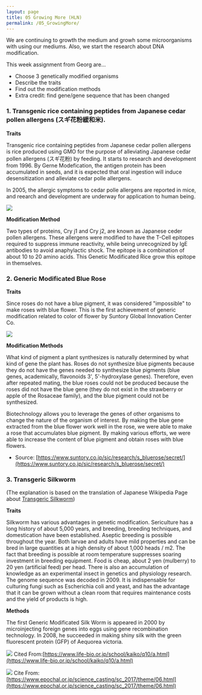 ```yaml
---
layout: page
title: 05 Growing More (HLN)
permalink: /05_GrowingMore/
---
```


We are continuing to growth the medium and growh some microorganisms with using our mediums. Also, we start the research about DNA modification. 

This week assignment from Georg are...

- Choose 3 genetically modified organisms
- Describe the traits
- Find out the modification methods
- Extra credit: find gene/gene sequence that has been changed


### 1. Transgenic rice containing peptides from Japanese cedar pollen allergens (スギ花粉緩和米).

**Traits**

Transgenic rice containing peptides from Japanese cedar pollen allergens is rice produced using GMO for the purpose of alleviating Japanese cedar pollen allergens (スギ花粉) by feeding. It starts to research and development from 1996. By Gerne Modefication, the antigen protein has been accumulated in seeds, and it is expected that oral ingestion will induce desensitization and alleviate cedar polle allergens.

In 2005, the allergic symptoms to cedar polle allergens are reported in mice, and reearch and development are underway for application to human being.

![](https://www.affrc.maff.go.jp/docs/anzenka/attach/img/GMseika-4.png)

**Modification Method**

Two types of proteins, Cry j1 and Cry j2, are known as Japanese ceder pollen allergens. These allergens were modified to have the T-Cell epitopes required to suppress immune reactivity, while being unrecognized by IgE antibodies to avoid anaphylactic shock. The epitope is a combination of about 10 to 20 amino acids. This Genetic Modificated Rice grow this epitope in themselves. 

### 2. Generic Modificated Blue Rose

**Traits**

Since roses do not have a blue pigment, it was considered "impossible" to make roses with blue flower. This is the first achievement of generic modification related to color of flower by Suntory Global Innovation Center Co.

![](https://www.suntory.co.jp/sic/img/research/s_bluerose/br_scrt_img02.gif)

**Modification Methods**

What kind of pigment a plant synthesizes is naturally determined by what kind of gene the plant has. Roses do not synthesize blue pigments because they do not have the genes needed to synthesize blue pigments (blue genes, academically, flavonoids 3', 5'-hydroxylase genes). Therefore, even after repeated mating, the blue roses could not be produced because the roses did not have the blue gene (they do not exist in the strawberry or apple of the Rosaceae family), and the blue pigment could not be synthesized.

Biotechnology allows you to leverage the genes of other organisms to change the nature of the organism of interest. By making the blue gene extracted from the blue flower work well in the rose, we were able to make a rose that accumulates blue pigment. By making various efforts, we were able to increase the content of blue pigment and obtain roses with blue flowers.

- Source: [https://www.suntory.co.jp/sic/research/s_bluerose/secret/](https://www.suntory.co.jp/sic/research/s_bluerose/secret/)


### 3. Transgeric Silkworm

(The explanation is based on the translation of Japanese Wikipedia Page about [Transgeric Silkworm](https://ja.wikipedia.org/wiki/%E9%81%BA%E4%BC%9D%E5%AD%90%E7%B5%84%E6%8F%9B%E3%81%88%E3%82%AB%E3%82%A4%E3%82%B3))

**Traits**

Silkworm has various advantages in genetic modification. Sericulture has a long history of about 5,000 years, and breeding, breeding techniques, and domestication have been established. Aseptic breeding is possible throughout the year. Both larvae and adults have mild properties and can be bred in large quantities at a high density of about 1,000 heads / m2. The fact that breeding is possible at room temperature suppresses soaring investment in breeding equipment. Food is cheap, about 2 yen (mulberry) to 20 yen (artificial feed) per head. There is also an accumulation of knowledge as an experimental insect in genetics and physiology research. The genome sequence was decoded in 2009. It is indispensable for culturing fungi such as Escherichia coli and yeast, and has the advantage that it can be grown without a clean room that requires maintenance costs and the yield of products is high.

**Methods** 

The first Generic Modificated Silk Worm is appeared in 2000 by microinjecting foreign genes into eggs using gene recombination technology. In 2008, he succeeded in making shiny silk with the green fluorescent protein (GFP) of Aequorea victoria.

![](https://www.life-bio.or.jp/school/kaiko/images/quiz/q10_com01.jpg)
Cited From:[https://www.life-bio.or.jp/school/kaiko/q10/a.html](https://www.life-bio.or.jp/school/kaiko/q10/a.html)


![](https://www.epochal.or.jp/science_casting/sc_2017/theme/images/07_02.jpg)
Cite From: [https://www.epochal.or.jp/science_casting/sc_2017/theme/06.html](https://www.epochal.or.jp/science_casting/sc_2017/theme/06.html)